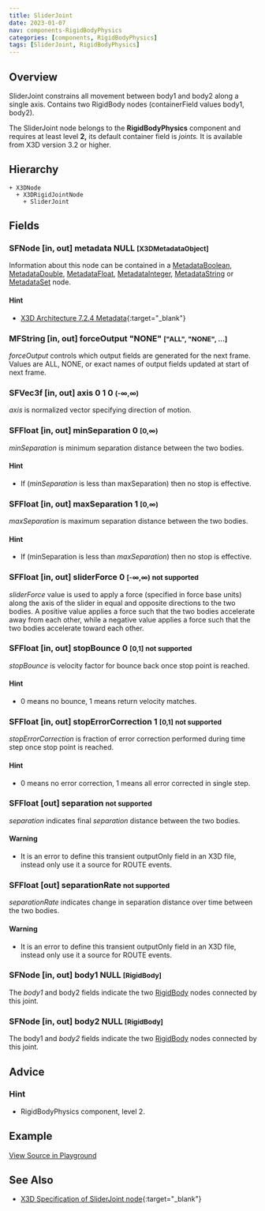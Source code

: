 ```yaml
---
title: SliderJoint
date: 2023-01-07
nav: components-RigidBodyPhysics
categories: [components, RigidBodyPhysics]
tags: [SliderJoint, RigidBodyPhysics]
---
```

<style>
.post h3 {
  word-spacing: 0.2em;
}
</style>

## Overview

SliderJoint constrains all movement between body1 and body2 along a single axis. Contains two RigidBody nodes (containerField values body1, body2).

The SliderJoint node belongs to the **RigidBodyPhysics** component and requires at least level **2,** its default container field is *joints.* It is available from X3D version 3.2 or higher.

## Hierarchy

```
+ X3DNode
  + X3DRigidJointNode
    + SliderJoint
```

## Fields

### SFNode [in, out] **metadata** NULL <small>[X3DMetadataObject]</small>

Information about this node can be contained in a [MetadataBoolean](/x_ite/components/core/metadataboolean/), [MetadataDouble](/x_ite/components/core/metadatadouble/), [MetadataFloat](/x_ite/components/core/metadatafloat/), [MetadataInteger](/x_ite/components/core/metadatainteger/), [MetadataString](/x_ite/components/core/metadatastring/) or [MetadataSet](/x_ite/components/core/metadataset/) node.

#### Hint

- [X3D Architecture 7.2.4 Metadata](https://www.web3d.org/specifications/X3Dv4Draft/ISO-IEC19775-1v4-IS.proof//Part01/components/core.html#Metadata){:target="_blank"}

### MFString [in, out] **forceOutput** "NONE" <small>["ALL", "NONE", ...]</small>

*forceOutput* controls which output fields are generated for the next frame. Values are ALL, NONE, or exact names of output fields updated at start of next frame.

### SFVec3f [in, out] **axis** 0 1 0 <small>(-∞,∞)</small>

*axis* is normalized vector specifying direction of motion.

### SFFloat [in, out] **minSeparation** 0 <small>[0,∞)</small>

*minSeparation* is minimum separation distance between the two bodies.

#### Hint

- If (*minSeparation* is less than maxSeparation) then no stop is effective.

### SFFloat [in, out] **maxSeparation** 1 <small>[0,∞)</small>

*maxSeparation* is maximum separation distance between the two bodies.

#### Hint

- If (minSeparation is less than *maxSeparation*) then no stop is effective.

### SFFloat [in, out] **sliderForce** 0 <small>[-∞,∞)</small> <small class="red">not supported</small>

*sliderForce* value is used to apply a force (specified in force base units) along the axis of the slider in equal and opposite directions to the two bodies. A positive value applies a force such that the two bodies accelerate away from each other, while a negative value applies a force such that the two bodies accelerate toward each other.

### SFFloat [in, out] **stopBounce** 0 <small>[0,1]</small> <small class="red">not supported</small>

*stopBounce* is velocity factor for bounce back once stop point is reached.

#### Hint

- 0 means no bounce, 1 means return velocity matches.

### SFFloat [in, out] **stopErrorCorrection** 1 <small>[0,1]</small> <small class="red">not supported</small>

*stopErrorCorrection* is fraction of error correction performed during time step once stop point is reached.

#### Hint

- 0 means no error correction, 1 means all error corrected in single step.

### SFFloat [out] **separation** <small class="red">not supported</small>

*separation* indicates final *separation* distance between the two bodies.

#### Warning

- It is an error to define this transient outputOnly field in an X3D file, instead only use it a source for ROUTE events.

### SFFloat [out] **separationRate** <small class="red">not supported</small>

*separationRate* indicates change in separation distance over time between the two bodies.

#### Warning

- It is an error to define this transient outputOnly field in an X3D file, instead only use it a source for ROUTE events.

### SFNode [in, out] **body1** NULL <small>[RigidBody]</small>

The *body1* and body2 fields indicate the two [RigidBody](/x_ite/components/rigidbodyphysics/rigidbody/) nodes connected by this joint.

### SFNode [in, out] **body2** NULL <small>[RigidBody]</small>

The body1 and *body2* fields indicate the two [RigidBody](/x_ite/components/rigidbodyphysics/rigidbody/) nodes connected by this joint.

## Advice

### Hint

- RigidBodyPhysics component, level 2.

## Example

<x3d-canvas src="https://create3000.github.io/media/examples/RigidBodyPhysics/SliderJoint/SliderJoint.x3d" update="auto"></x3d-canvas>

[View Source in Playground](/x_ite/playground/?url=https://create3000.github.io/media/examples/RigidBodyPhysics/SliderJoint/SliderJoint.x3d)

## See Also

- [X3D Specification of SliderJoint node](https://www.web3d.org/documents/specifications/19775-1/V4.0/Part01/components/rigidBodyPhysics.html#SliderJoint){:target="_blank"}
